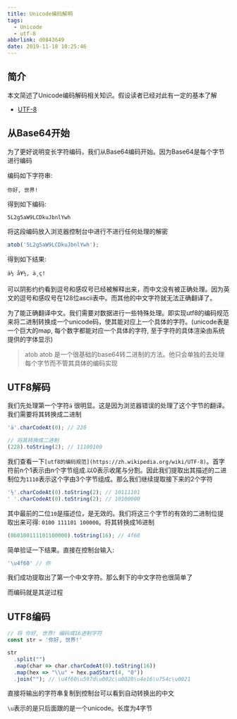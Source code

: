 ```yaml
---
title: Unicode编码解明
tags:
  - Unicode
  - utf-8
abbrlink: d0843649
date: 2019-11-18 10:25:46
---
```


## 简介

本文简述了Unicode编码解码相关知识。假设读者已经对此有一定的基本了解
- [UTF-8](https://zh.wikipedia.org/wiki/UTF-8)

## 从Base64开始

为了更好说明变长字符编码，我们从Base64编码开始。因为Base64是每个字节进行编码

编码如下字符串:
```
你好, 世界!
```

得到如下编码:
```
5L2g5aW9LCDkuJbnlYwh
```

将这段编码放入浏览器控制台中进行不进行任何处理的解密
```js
atob('5L2g5aW9LCDkuJbnlYwh');
```

得到如下结果:
```
ä½ å¥½, ä¸ç!
```

可以阴影约约看到逗号和感叹号已经被解释出来，而中文没有被正确处理。因为英文的逗号和感叹号在128位ascii表中。而其他的中文字符就无法正确翻译了。

为了能正确翻译中文。我们需要对数据进行一些特殊处理。即实现utf8的编码规范来将二进制转换成一个unicode码，使其能对应上一个具体的字符。(unicode表是一个巨大的map, 每个数字都能对应一个具体的字符, 至于字符的具体渲染由系统提供的字体显示)

> atob
> atob 是一个很基础的base64转二进制的方法。他只会单独的去处理每个字节而不管其具体的编码实现

## UTF8解码

我们先处理第一个字符`ä`
很明显。这是因为浏览器错误的处理了这个字节的翻译。我们需要将其转换成二进制

```js
'ä'.charCodeAt(0); // 228

// 将其转换成二进制
(228).toString(2); // 11100100
```

我们查看一下`[utf8的编码规范](https://zh.wikipedia.org/wiki/UTF-8)`。首字符前n个1表示由n个字节组成.以0表示收尾与分割。因此我们提取出其描述的二进制位为`1110`表示这个字由3个字节组成。那么我们继续提取接下来的2个字符

```js
'½'.charCodeAt(0).toString(2); // 10111101
' '.charCodeAt(0).toString(2); // 10100000
```

其中最前的二位`10`是描述位，是无效的。我们将这三个字节的有效的二进制位提取出来可得: `0100 111101 100000`。将其转换成16进制

```js
(0b0100111101100000).toString(16); // 4f60
```

简单验证一下结果。直接在控制台输入:
```js
'\u4f60' // 你
```

我们成功提取出了第一个中文字符。那么剩下的中文字符也很简单了

而编码就是其逆过程

## UTF8编码

```js
// 将 你好, 世界! 编码成16进制字符
const str = '你好, 世界!'

str
  .split("")
  .map(char => char.charCodeAt(0).toString(16))
  .map(hex => "\\u" + hex.padStart(4, "0"))
  .join(""); // \u4f60\u597d\u002c\u0020\u4e16\u754c\u0021
```

直接将输出的字符串复制到控制台可以看到自动转换出的中文

`\u`表示的是只后面跟的是一个unicode。长度为4字节
